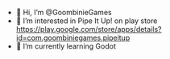 - 👋 Hi, I’m @GoombinieGames
- 👀 I’m interested in Pipe It Up! on play store https://play.google.com/store/apps/details?id=com.goombiniegames.pipeitup
- 🌱 I’m currently learning Godot

<!---
GoombinieGames/GoombinieGames is a ✨ special ✨ repository because its `README.md` (this file) appears on your GitHub profile.
You can click the Preview link to take a look at your changes.
--->
